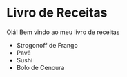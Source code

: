 # Livro de Receitas

Olá! Bem vindo ao meu livro de receitas

 * Strogonoff de Frango
 * Pavê 
 * Sushi
 * Bolo de Cenoura